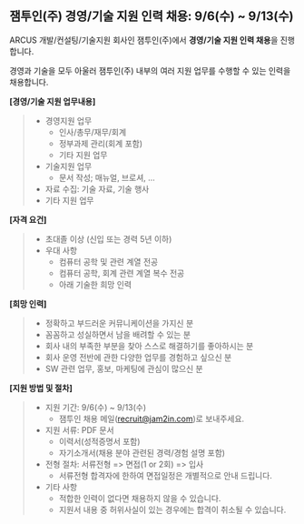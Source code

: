 ## 잼투인(주) 경영/기술 지원 인력 채용: 9/6(수) ~ 9/13(수)

ARCUS 개발/컨설팅/기술지원 회사인 잼투인(주)에서 **경영/기술 지원 인력 채용**을 진행합니다.

경영과 기술을 모두 아울러 잼투인(주) 내부의 여러 지원 업무를 수행할 수 있는 인력을 채용합니다.

**[경영/기술 지원 업무내용]**

> - 경영지원 업무
>   - 인사/총무/재무/회계
>   - 정부과제 관리(회계 포함)
>   - 기타 지원 업무
> - 기술지원 업무 
>   - 문서 작성; 매뉴얼, 브로셔, ...
>  - 자료 수집: 기술 자료, 기술 행사
>  - 기타 지원 업무


**[자격 요건]**

> - 초대졸 이상 (신입 또는 경력 5년 이하)
> - 우대 사항 
>   - 컴퓨터 공학 및 관련 계열 전공
>   - 컴퓨터 공학, 회계 관련 계열 복수 전공
>   - 아래 기술한 희망 인력 


**[희망 인력]**

> - 정확하고 부드러운 커뮤니케이션을 가지신 분
> - 꼼꼼하고 성실하면서 남을 배려할 수 있는 분
> - 회사 내의 부족한 부분을 찾아 스스로 해결하기를 좋아하시는 분 
> - 회사 운영 전반에 관한 다양한 업무를 경험하고 싶으신 분
> - SW 관련 업무, 홍보, 마케팅에 관심이 많으신 분


**[지원 방법 및 절차]**

> - 지원 기간: 9/6(수) ~ 9/13(수)
>   - 잼투인 채용 메일(<recruit@jam2in.com>)로 보내주세요.
> - 지원 서류: PDF 문서
>   -  이력서(성적증명서 포함)
>   -  자기소개서(채용 분야 관련된 경력/경험 설명 포함)
> - 전형 절차: 서류전형 => 면접(1 or 2회) => 입사
>   - 서류전형 합격자에 한하여 면접일정은 개별적으로 안내 드립니다.
> - 기타 사항
>   - 적합한 인력이 없다면 채용하지 않을 수 있습니다.
>   - 지원서 내용 중 허위사실이 있는 경우에는 합격이 취소될 수 있습니다.
